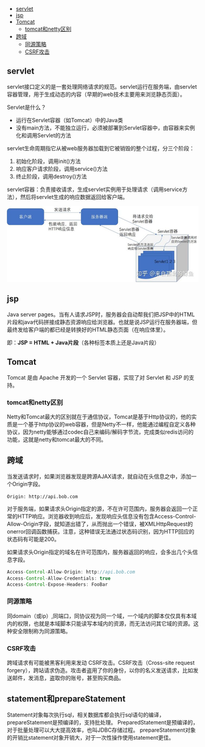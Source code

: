 <!-- START doctoc generated TOC please keep comment here to allow auto update -->
<!-- DON'T EDIT THIS SECTION, INSTEAD RE-RUN doctoc TO UPDATE -->


- [servlet](#servlet)
- [jsp](#jsp)
- [Tomcat](#tomcat)
  - [tomcat和netty区别](#tomcat%E5%92%8Cnetty%E5%8C%BA%E5%88%AB)
- [跨域](#%E8%B7%A8%E5%9F%9F)
  - [同源策略](#%E5%90%8C%E6%BA%90%E7%AD%96%E7%95%A5)
  - [CSRF攻击](#csrf%E6%94%BB%E5%87%BB)

<!-- END doctoc generated TOC please keep comment here to allow auto update -->

## servlet

servlet接口定义的是一套处理网络请求的规范。servlet运行在服务端，由servlet容器管理，用于生成动态的内容（早期的web技术主要用来浏览静态页面）。

Servlet是什么？

- 运行在Servlet容器（如Tomcat）中的Java类
- 没有main方法，不能独立运行，必须被部署到Servlet容器中，由容器来实例化和调用Servlet的方法

servlet生命周期指它从被web服务器加载到它被销毁的整个过程，分三个阶段：
1. 初始化阶段，调用init()方法
2. 响应客户请求阶段，调用service()方法
3. 终止阶段，调用destroy()方法

servlet容器：负责接收请求，生成servlet实例用于处理请求（调用service方法），然后将servlet生成的响应数据返回给客户端。

![](../img/web/servlet-container.jpg)



## jsp

Java server pages。当有人请求JSP时，服务器会自动帮我们把JSP中的HTML片段和java代码拼接成静态资源响应给浏览器。也就是说JSP运行在服务器端，但最终发给客户端的都已经是转换好的HTML静态页面（在响应体里）。

即：**JSP = HTML + Java片段**（各种标签本质上还是Java片段）



## Tomcat

Tomcat 是由 Apache 开发的一个 Servlet 容器，实现了对 Servlet 和 JSP 的支持。

### tomcat和netty区别

Netty和Tomcat最大的区别就在于通信协议，Tomcat是基于Http协议的，他的实质是一个基于http协议的web容器，但是Netty不一样，他能通过编程自定义各种协议，因为netty能够通过codec自己来编码/解码字节流，完成类似redis访问的功能，这就是netty和tomcat最大的不同。



## 跨域

当发送请求时，如果浏览器发现是跨源AJAX请求，就自动在头信息之中，添加一个Origin字段。

`Origin: http://api.bob.com`

对于服务端，如果请求头Origin指定的源，不在许可范围内，服务器会返回一个正常的HTTP响应。浏览器收到响应后，发现响应头信息没有包含Access-Control-Allow-Origin字段，就知道出错了，从而抛出一个错误，被XMLHttpRequest的onerror回调函数捕获。注意，这种错误无法通过状态码识别，因为HTTP回应的状态码有可能是200。

如果请求头Origin指定的域名在许可范围内，服务器返回的响应，会多出几个头信息字段。

```java
Access-Control-Allow-Origin: http://api.bob.com
Access-Control-Allow-Credentials: true
Access-Control-Expose-Headers: FooBar
```

### 同源策略

同domain（或ip）,同端口，同协议视为同一个域，一个域内的脚本仅仅具有本域内的权限，也就是本域脚本只能读写本域内的资源，而无法访问其它域的资源。这种安全限制称为同源策略。 

### CSRF攻击

跨域请求有可能被黑客利用来发动 CSRF攻击。CSRF攻击（Cross-site request forgery），跨站请求伪造。攻击者盗用了你的身份，以你的名义发送请求，比如发送邮件，发消息，盗取你的账号，甚至购买商品。



## statement和prepareStatement
Statement对象每次执行sql，相关数据库都会执行sql语句的编译，prepareStatement是预编译的，支持批处理。
PreparedStatement是预编译的，对于批量处理可以大大提高效率，也叫JDBC存储过程。
prepareStatement对象的开销比statement对象开销大，对于一次性操作使用statement更佳。